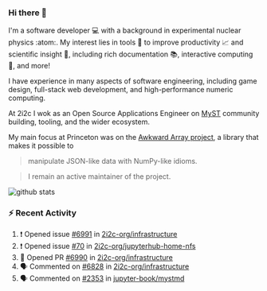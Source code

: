 ### Hi there 👋 

I'm a software developer 💻 with a background in experimental nuclear physics :atom:. My interest lies in tools :wrench: to improve productivity :chart_with_upwards_trend: and scientific insight :telescope:, including rich documentation 📚, interactive computing 🧮, and more! 

I have experience in many aspects of software engineering, including game design, full-stack web development, and high-performance numeric computing. 

At 2i2c I wok as an Open Source Applications Engineer on [MyST](https://github.com/jupyter-book/mystmd) community building, tooling, and the wider ecosystem. 

My main focus at Princeton was on the [Awkward Array project](awkward-array.org/), a library that makes it possible to 
> manipulate JSON-like data with NumPy-like idioms.

> I remain an active maintainer of the project. 

![github stats](https://github-readme-stats.vercel.app/api?username=agoose77&show_icons=true&hide_rank=true&hide_title=true&bg_color=30,e76445,904e95&text_color=efe3ec&icon_color=efe3ec)
<!--
**agoose77/agoose77** is a ✨ _special_ ✨ repository because its `README.md` (this file) appears on your GitHub profile.

Here are some ideas to get you started:

- 🔭 I’m currently working on ...
- 🌱 I’m currently learning ...
- 👯 I’m looking to collaborate on ...
- 🤔 I’m looking for help with ...
- 💬 Ask me about ...
- 📫 How to reach me: ...
- 😄 Pronouns: ...
- ⚡ Fun fact: ...
-->

### :zap: Recent Activity

<!--START_SECTION:activity-->
1. ❗ Opened issue [#6991](https://github.com/2i2c-org/infrastructure/issues/6991) in [2i2c-org/infrastructure](https://github.com/2i2c-org/infrastructure)
2. ❗ Opened issue [#70](https://github.com/2i2c-org/jupyterhub-home-nfs/issues/70) in [2i2c-org/jupyterhub-home-nfs](https://github.com/2i2c-org/jupyterhub-home-nfs)
3. 💪 Opened PR [#6990](undefined) in [2i2c-org/infrastructure](https://github.com/2i2c-org/infrastructure)
4. 🗣 Commented on [#6828](https://github.com/2i2c-org/infrastructure/pull/6828#issuecomment-3421164396) in [2i2c-org/infrastructure](https://github.com/2i2c-org/infrastructure)
5. 🗣 Commented on [#2353](https://github.com/jupyter-book/mystmd/issues/2353#issuecomment-3419232255) in [jupyter-book/mystmd](https://github.com/jupyter-book/mystmd)
<!--END_SECTION:activity-->
